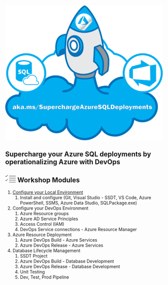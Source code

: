 

![](./imgs/SuperchargeAzureSQL.png) 
## **Supercharge your Azure SQL deployments by operationalizing Azure with DevOps**

## ![](../graphics/modules.png) Workshop Modules
1. [Configure your Local Environment](/docs/labs/1-ConfigLocalEnvironment.md)
   1. Install and configure (Git, Visual Studio - SSDT, VS Code, Azure PowerShell, SSMS, Azure Data Studio, SQLPackage.exe)
2. Configure your DevOps Environment
   1. Azure Resource groups
   2. Azure AD Service Principles
   3. Access Control (IAM)
   4. DevOps Service connections - Azure Resource Manager
3. Azure Resource Deployment
   1. Azure DevOps Build - Azure Services
   2. Azure DevOps Release - Azure Services
4. Database Lifecycle Management
   1. SSDT Project
   2. Azure DevOps Build - Database Development
   3. Azure DevOps Release - Database Development
   4. Unit Testing
   5. Dev, Test, Prod Pipeline